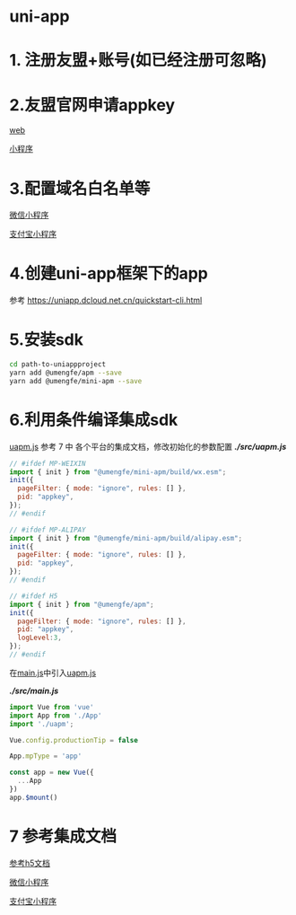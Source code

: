 # uni-app

# 1. 注册友盟+账号(如已经注册可忽略)

# 2.友盟官网申请appkey
[web](https://apm.umeng.com/web/dash/list)

[小程序](https://apm.umeng.com/web/dash/list)
# 3.配置域名白名单等
 [微信小程序](https://developer.umeng.com/docs/193624/detail/364307) 

 [支付宝小程序](https://developer.umeng.com/docs/193624/detail/364308)
# 4.创建uni-app框架下的app
  参考 https://uniapp.dcloud.net.cn/quickstart-cli.html
# 5.安装sdk
```bash
cd path-to-uniappproject
yarn add @umengfe/apm --save
yarn add @umengfe/mini-apm --save
```

# 6.利用条件编译集成sdk
[uapm.js](./src/uapm.js)
参考 7 中 各个平台的集成文档，修改初始化的参数配置
***./src/uapm.js***
```js
// #ifdef MP-WEIXIN
import { init } from "@umengfe/mini-apm/build/wx.esm";
init({
  pageFilter: { mode: "ignore", rules: [] },
  pid: "appkey",
});
// #endif

// #ifdef MP-ALIPAY
import { init } from "@umengfe/mini-apm/build/alipay.esm";
init({
  pageFilter: { mode: "ignore", rules: [] },
  pid: "appkey",
});
// #endif

// #ifdef H5
import { init } from "@umengfe/apm";
init({
  pageFilter: { mode: "ignore", rules: [] },
  pid: "appkey",
  logLevel:3,
});
// #endif
```

在[main.js](./src/main.js)中引入[uapm.js](./src/uapm.js)

***./src/main.js***

```js
import Vue from 'vue'
import App from './App'
import './uapm';

Vue.config.productionTip = false

App.mpType = 'app'

const app = new Vue({
  ...App
})
app.$mount()

```
# 7 参考集成文档
[参考h5文档](https://developer.umeng.com/docs/193624/detail/432099)

[微信小程序](https://developer.umeng.com/docs/193624/detail/364307)

[支付宝小程序](https://developer.umeng.com/docs/193624/detail/364308)